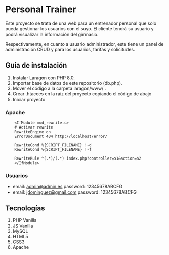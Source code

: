 # Personal Trainer

Este proyecto se trata de una web para un entrenador personal que solo pueda gestionar los usuarios con el suyo.
El cliente tendrá su usuario y podrá visualizar la información del gimnasio.

Respectivamente, en cuanto a usuario administrador, este tiene un panel de administración CRUD y para los usuarios, tarifas y solicitudes.

## Guía de instalación
1. Instalar Laragon con PHP 8.0.
2. Importar base de datos de este repositorio (db.php).
3. Mover el código a la carpeta laragon/www/ .
4. Crear .htacces en la raíz del proyecto copiando el código de abajo
5. Iniciar proyecto

### Apache

```
    <IfModule mod_rewrite.c>
    # Activar rewrite
    RewriteEngine on
    ErrorDocument 404 http://localhost/error/

    RewriteCond %{SCRIPT_FILENAME} !-d
    RewriteCond %{SCRIPT_FILENAME} !-f

    RewriteRule ^(.*)/(.*) index.php?controller=$1&action=$2
    </IfModule>
```

### Usuarios
- email: admin@admin.es password: 12345678ABCFG
- email: jdominguez@gmail.com password: 12345678ABCFG

## Tecnologías
1. PHP Vanilla
2. JS Vanilla
2. MySQL
3. HTML5
4. CSS3
5. Apache